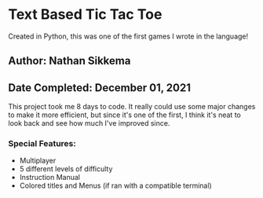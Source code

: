 # Text Based Tic Tac Toe
Created in Python, this was one of the first games I wrote in the language!

## Author: Nathan Sikkema

## Date Completed: December 01, 2021

This project took me 8 days to code. It really could use some major changes to make it more efficient, but since it's one of the first, I think it's neat to look back and see how much I've improved since.

### Special Features:
 - Multiplayer
 - 5 different levels of difficulty
 - Instruction Manual
 - Colored titles and Menus (if ran with a compatible terminal)
